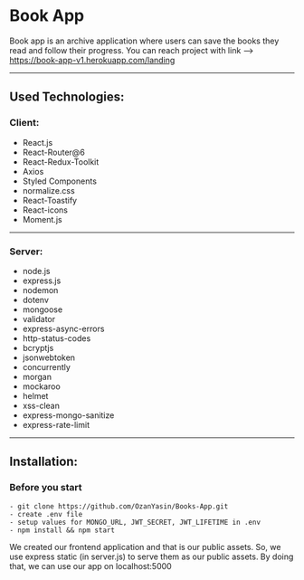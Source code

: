 # Book App

Book app is an archive application where users can save the books they read and follow their progress.
You can reach project with link --> https://book-app-v1.herokuapp.com/landing

---

## Used Technologies:
  ### Client:
  - React.js
  - React-Router@6 
  - React-Redux-Toolkit
  - Axios
  - Styled Components
  - normalize.css 
  - React-Toastify
  - React-icons 
  - Moment.js
  ---
  ### Server:
  - node.js
  - express.js
  - nodemon
  - dotenv
  - mongoose
  - validator
  - express-async-errors
  - http-status-codes
  - bcryptjs
  - jsonwebtoken
  - concurrently
  - morgan
  - mockaroo
  - helmet
  - xss-clean
  - express-mongo-sanitize
  - express-rate-limit

---

## Installation:

### Before you start
```
- git clone https://github.com/OzanYasin/Books-App.git
- create .env file
- setup values for MONGO_URL, JWT_SECRET, JWT_LIFETIME in .env
- npm install && npm start
```

We created our frontend application and that is our public assets. So, we use express static (in server.js) to serve them as our public assets. 
By doing that, we can use our app on localhost:5000
